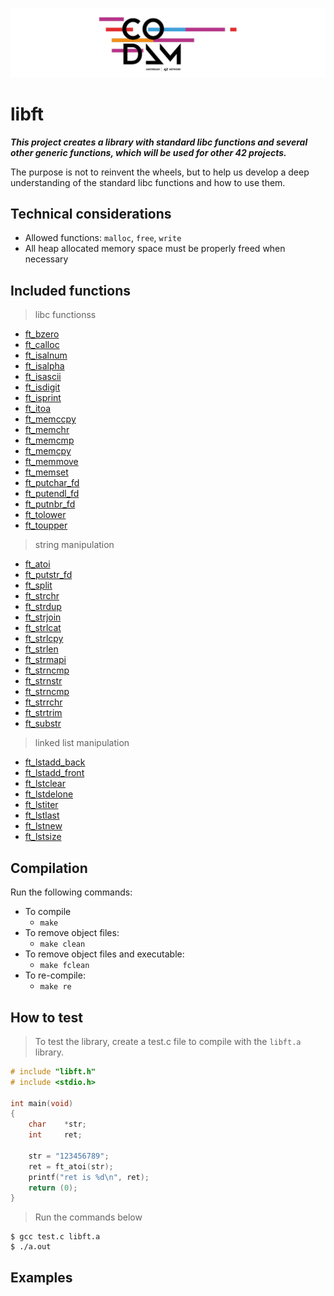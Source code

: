 [![Logo](https://github.com/qingqingqingli/readme_images/blob/master/codam_logo_1.png)](https://github.com/qingqingqingli/libft)

# libft
***This project creates a library with standard libc functions and several other generic functions, which will be used for other 42 projects.***

The purpose is not to reinvent the wheels, but to help us develop a deep understanding of the standard libc functions and how to use them. 

## Technical considerations

- Allowed functions: ```malloc```, ```free```, ```write```
- All heap allocated memory space must be properly freed when necessary

## Included functions

> libc functionss
* [ft_bzero](https://github.com/qingqingqingli/libft/blob/master/srcs/ft_bzero.c)
* [ft_calloc](https://github.com/qingqingqingli/libft/blob/master/srcs/ft_calloc.c)
* [ft_isalnum](https://github.com/qingqingqingli/libft/blob/master/srcs/ft_isalnum.c)
* [ft_isalpha](https://github.com/qingqingqingli/libft/blob/master/srcs/ft_isalpha.c)
* [ft_isascii](https://github.com/qingqingqingli/libft/blob/master/srcs/ft_isascii.c)
* [ft_isdigit](https://github.com/qingqingqingli/libft/blob/master/srcs/ft_isdigit.c)
* [ft_isprint](https://github.com/qingqingqingli/libft/blob/master/srcs/ft_isprint.c)
* [ft_itoa](https://github.com/qingqingqingli/libft/blob/master/srcs/ft_itoa.c)
* [ft_memccpy](https://github.com/qingqingqingli/libft/blob/master/srcs/ft_memccpy.c)
* [ft_memchr](https://github.com/qingqingqingli/libft/blob/master/srcs/ft_memchr.c)
* [ft_memcmp](https://github.com/qingqingqingli/libft/blob/master/srcs/ft_memcmp.c)
* [ft_memcpy](https://github.com/qingqingqingli/libft/blob/master/srcs/ft_memcpy.c)
* [ft_memmove](https://github.com/qingqingqingli/libft/blob/master/srcs/ft_memmove.c)
* [ft_memset](https://github.com/qingqingqingli/libft/blob/master/srcs/ft_memset.c)
* [ft_putchar_fd](https://github.com/qingqingqingli/libft/blob/master/srcs/ft_putchar_fd.c)
* [ft_putendl_fd](https://github.com/qingqingqingli/libft/blob/master/srcs/ft_putendl_fd.c)
* [ft_putnbr_fd](https://github.com/qingqingqingli/libft/blob/master/srcs/ft_putnbr_fd.c)
* [ft_tolower](https://github.com/qingqingqingli/libft/blob/master/srcs/ft_tolower.c)
* [ft_toupper](https://github.com/qingqingqingli/libft/blob/master/srcs/ft_substr.c)

> string manipulation
* [ft_atoi](https://github.com/qingqingqingli/libft/blob/master/srcs/ft_atoi.c)
* [ft_putstr_fd](https://github.com/qingqingqingli/libft/blob/master/srcs/ft_putstr_fd.c)
* [ft_split](https://github.com/qingqingqingli/libft/blob/master/srcs/ft_split.c)
* [ft_strchr](https://github.com/qingqingqingli/libft/blob/master/srcs/ft_strchr.c)
* [ft_strdup](https://github.com/qingqingqingli/libft/blob/master/srcs/ft_strdup.c)
* [ft_strjoin](https://github.com/qingqingqingli/libft/blob/master/srcs/ft_strjoin.c)
* [ft_strlcat](https://github.com/qingqingqingli/libft/blob/master/srcs/ft_strlcat.c)
* [ft_strlcpy](https://github.com/qingqingqingli/libft/blob/master/srcs/ft_strlcpy.c)
* [ft_strlen](https://github.com/qingqingqingli/libft/blob/master/srcs/ft_strlen.c)
* [ft_strmapi](https://github.com/qingqingqingli/libft/blob/master/srcs/ft_strmapi.c)
* [ft_strncmp](https://github.com/qingqingqingli/libft/blob/master/srcs/ft_strncmp.c)
* [ft_strnstr](https://github.com/qingqingqingli/libft/blob/master/srcs/ft_strnstr.c)
* [ft_strncmp](https://github.com/qingqingqingli/libft/blob/master/srcs/ft_strncmp.c)
* [ft_strrchr](https://github.com/qingqingqingli/libft/blob/master/srcs/ft_strrchr.c)
* [ft_strtrim](https://github.com/qingqingqingli/libft/blob/master/srcs/ft_strtrim.c)
* [ft_substr](https://github.com/qingqingqingli/libft/blob/master/srcs/ft_substr.c)

> linked list manipulation
* [ft_lstadd_back](https://github.com/qingqingqingli/libft/blob/master/srcs/ft_lstadd_back_bonus.c)
* [ft_lstadd_front](https://github.com/qingqingqingli/libft/blob/master/srcs/ft_lstadd_front_bonus.c)
* [ft_lstclear](https://github.com/qingqingqingli/libft/blob/master/srcs/ft_lstclear_bonus.c)
* [ft_lstdelone](https://github.com/qingqingqingli/libft/blob/master/srcs/ft_lstdelone_bonus.c)
* [ft_lstiter](https://github.com/qingqingqingli/libft/blob/master/srcs/ft_lstiter_bonus.c)
* [ft_lstlast](https://github.com/qingqingqingli/libft/blob/master/srcs/ft_lstlast_bonus.c)
* [ft_lstnew](https://github.com/qingqingqingli/libft/blob/master/srcs/ft_lstnew_bonus.c)
* [ft_lstsize](https://github.com/qingqingqingli/libft/blob/master/srcs/ft_lstsize_bonus.c)


## Compilation

Run the following commands:

* To compile
	- `make`
* To remove object files:
	- `make clean`
* To remove object files and executable:
	- `make fclean`
* To re-compile:
	- `make re`

## How to test

> To test the library, create a test.c file to compile with the ```libft.a``` library.

``` C
# include "libft.h"
# include <stdio.h>

int	main(void)
{
	char	*str;
	int		ret;

	str = "123456789";
	ret = ft_atoi(str);
	printf("ret is %d\n", ret);
	return (0);
}
```

> Run the commands below

``` shell
$ gcc test.c libft.a
$ ./a.out
```

## Examples

<!-- To do list
- add test results or a test file -->
